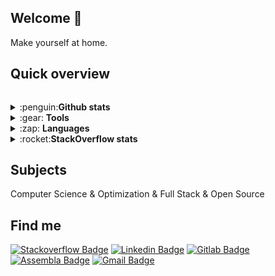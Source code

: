 ## Welcome 👋
Make yourself at home.

## Quick overview
<p style="display:flex;">
<details style="display:block;">
    <summary>:penguin:<strong>Github stats </strong></summary>
   <img align="center" style="width: 100%" src="https://github-readme-stats-custom.vercel.app/api?username=Math-O5&show_icons=true&theme=radical&hide_rank=false"></img> 
</details>
<details>
    <summary>:gear: <strong>Tools</strong></summary>
    <br>
    <ul>
        <li>
            <p>OS&Server</p>
             <img src="https://img.shields.io/badge/tools-os%20linux-blue"/>
             <img src="https://img.shields.io/badge/shell-bash-blueviolet"/>
        </li>
        <li>
            <p>Storage</p>
             <img src="https://img.shields.io/badge/cloud-Amazon-orange"/>
            <img src="https://img.shields.io/badge/tools%20-PostgresSQL-yellowgreen"/>
            <img src="https://img.shields.io/badge/tools%20-Mongoose-yellowgreen"/>
        </li>
        <li>
            <p>Frameworks</p>
            <img src="https://img.shields.io/badge/framework-angular-red"/>
            <img src="https://img.shields.io/badge/framework-react-blue"/>
            <img src="https://img.shields.io/badge/framework-vue-green"/>
            <img src="https://img.shields.io/badge/framework-ruby-on-rails-violet"/>  
            <img src="https://img.shields.io/badge/framework-elixir-violet"/>  
        </li>
    </ul>
</details>
<details>
    <summary>:zap: <strong>Languages </strong></summary>
    <br>
        <ul>
        <li>
            <p>Most used</p>
               <img src="https://img.shields.io/badge/c++%20-%2300599C.svg?&style=for-the-badge&logo=c%2B%2B&ogoColor=white"/>
                <img src="https://img.shields.io/badge/typescript%20-%23007ACC.svg?&style=for-the-badge&logo=typescript&logoColor=white"/>
                <img src="https://img.shields.io/badge/python%20-%2314354C.svg?&style=for-the-badge&logo=python&logoColor=white"/>
                <img src="https://img.shields.io/badge/javascript%20-%23323330.svg?&style=for-the-badge&logo=javascript&logoColor=%23F7DF1E"/>
                <img src="https://img.shields.io/badge/c%20-%2300599C.svg?&style=for-the-badge&logo=c&logoColor=white"/>
                <img src="https://img.shields.io/badge/node.js%20-%2343853D.svg?&style=for-the-badge&logo=node.js&logoColor=white"/>
        <li>
            <p>Know/low used</p>
                <img src="https://img.shields.io/badge/c%23%20-%23239120.svg?&style=for-the-badge&logo=c-sharp&logoColor=white"/>
                <img src="https://img.shields.io/badge/ruby%20-%23323330.svg?&style=for-the-badge&logo=ruby&logoColor=blueviolet"/>
                <img src="https://img.shields.io/badge/java%20-%ff0000.svg?&style=for-the-badge&logo=java&logoColor=white&color=red"/>
        </li>
    </ul>
  
</details>
<details>
  <summary>:rocket:<strong>StackOverflow stats </strong></summary>
  <img align="center" src="https://github-readme-stats-custom.vercel.app/api/stack/?ids=13593380&show_icons=true&theme=stack"></img>  
</details>
</p>
          
 ## Subjects
Computer Science & Optimization & Full Stack & Open Source

## Find me 
[![Stackoverflow Badge](https://img.shields.io/badge/-Stackoverflow-red?style=flat-square&logo=Stackoverflow&logoColor=white&logoSize=large&link=https://stackoverflow.com/users/13593380/math-o5?tab=profile)](https://stackoverflow.com/users/13593380/math-o5?tab=profile)
[![Linkedin Badge](https://img.shields.io/badge/-LinkedIn-blue?style=flat-square&logo=Linkedin&logoColor=white&link=https://www.linkedin.com/in/mathias-fernandes-b376b61a5/)](https://www.linkedin.com/in/mathias-fernandes-b376b61a5/)
[![Gitlab Badge](https://img.shields.io/badge/-Gitlab-purple?style=flat-square&logo=Gitlab&logoColor=white&link=https://gitlab.com/math-o5)](https://gitlab.com/math-o5)
[![Assembla Badge](https://img.shields.io/badge/-Assembla-black?style=flat-square&logo=assembla&logoColor=white&link=https://warthog.assembla.com/p/users/mathias.fernandes)]( https://warthog.assembla.com/p/users/mathias.fernandes)
[![Gmail Badge](https://img.shields.io/badge/-Gmail-c14438?style=flat-square&logo=Gmail&logoColor=white&link=mailto:mathfernandes@usp.br)](mailto:mathfernandes@usp.br)

<!-- ![Anurag's github stats](https://github-readme-stats.vercel.app/api?username=Math-O5&show_icons=true&theme=cobalt&hide_rank=false)
